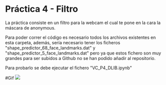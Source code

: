 Práctica 4 - Filtro 
===========================

La práctica consiste en un filtro para la webcam el cual te pone en la cara la máscara de anonymous. 

Para poder correr el código es necesario todos los archivos existentes en esta carpeta, además, sería necesario tener los ficheros "shape_predictor_68_face_landmarks.dat" y "shape_predictor_5_face_landmarks.dat" pero ya que estos fichero son muy grandes para ser subidos a Github no se han podido añadir al repositorio.

Para probarlo se debe ejecutar el fichero "VC_P4_DLIB.ipynb"

#Gif
![](https://github.com/SaraSanGar/vc/blob/main/Práctica%204%20-%20VC/Gift%20-%20Anonymous.gif)
